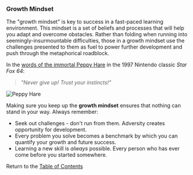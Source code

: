 ### Growth Mindset
The "growth mindset" is key to success in a fast-paced learning environment. This mindset is a set of beliefs and processes that will help you adapt and overcome obstacles. Rather than folding when running into seemingly-insurmountable difficulties, those in a growth mindset use the challenges presented to them as fuel to power further development and push through the metaphorical roadblock. 

In the [words of the immortal Peppy Hare](https://www.youtube.com/watch?v=txWWi2n76FI) in the 1997 Nintendo classic *Star Fox 64*:

> *"Never give up! Trust your instincts!"*

![Peppy Hare](https://media1.tenor.com/images/6ce29a789969f0f611fa16c446097c97/tenor.gif)

Making sure you keep up the **growth mindset** ensures that nothing can stand in your way. Always remember:

- Seek out challenges - don't run from them. Adversity creates opportunity for development.
- Every problem you solve becomes a benchmark by which you can quantify your growth and future success.
- Learning a new skill is *always* possible. Every person who has ever come before you started somewhere.

Return to the [Table of Contents](./journal/README.md)
